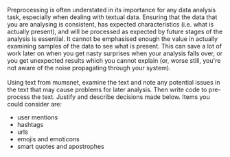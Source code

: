Preprocessing is often understated in its importance for any data analysis task, especially when dealing with textual data. 
Ensuring that the data that you are analysing is consistent, has expected characteristics (i.e. what is actually present), and will be processed as expected by future stages of the analysis is essential.
It cannot be emphasised enough the value in actually examining samples of the data to see what is present. 
This can save a lot of work later on when you get nasty surprises when your analysis falls over, or you get unexpected results which you cannot explain (or, worse still, you're not aware of the noise propagating through your system).
\
\
Using text from mumsnet, examine the text and note any potential issues in the text that may cause problems for later analysis. Then write code to pre-process the text. Justify and describe decisions made below. Items you could consider are:

* user mentions
* hashtags
* urls
* emojis and emoticons
* smart quotes and apostrophes

